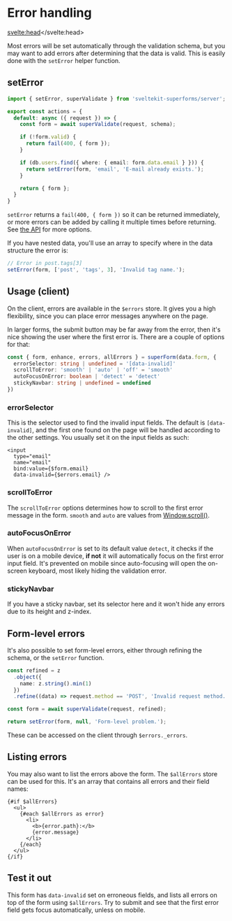 <script lang="ts">
	import Form from './Form.svelte'
  import Next from '$lib/Next.svelte'
	import SuperDebug from 'sveltekit-superforms/client/SuperDebug.svelte'
  import { concepts } from '$lib/navigation/sections'

	export let data;
</script>

# Error handling

<svelte:head><title>Error handling</title></svelte:head>

Most errors will be set automatically through the validation schema, but you may want to add errors after determining that the data is valid. This is easily done with the `setError` helper function.

## setError

```ts
import { setError, superValidate } from 'sveltekit-superforms/server';

export const actions = {
  default: async ({ request }) => {
    const form = await superValidate(request, schema);

    if (!form.valid) {
      return fail(400, { form });
    }

    if (db.users.find({ where: { email: form.data.email } })) {
      return setError(form, 'email', 'E-mail already exists.');
    }

    return { form };
  }
}
```

`setError` returns a `fail(400, { form })` so it can be returned immediately, or more errors can be added by calling it multiple times before returning. See [the API](/api#seterrorform-field-error-options) for more options.

If you have nested data, you'll use an array to specify where in the data structure the error is:

```ts
// Error in post.tags[3]
setError(form, ['post', 'tags', 3], 'Invalid tag name.');
```

## Usage (client)

On the client, errors are available in the `$errors` store. It gives you a high flexibility, since you can place error messages anywhere on the page.

In larger forms, the submit button may be far away from the error, then it's nice showing the user where the first error is. There are a couple of options for that:

```ts
const { form, enhance, errors, allErrors } = superForm(data.form, {
  errorSelector: string | undefined = '[data-invalid]'
  scrollToError: 'smooth' | 'auto' | 'off' = 'smooth'
  autoFocusOnError: boolean | 'detect' = 'detect'
  stickyNavbar: string | undefined = undefined
})
```

### errorSelector

This is the selector used to find the invalid input fields. The default is `[data-invalid]`, and the first one found on the page will be handled according to the other settings. You usually set it on the input fields as such:

```svelte
<input
  type="email"
  name="email"
  bind:value={$form.email}
  data-invalid={$errors.email} />
```

### scrollToError

The `scrollToError` options determines how to scroll to the first error message in the form. `smooth` and `auto` are values from [Window.scroll()](https://developer.mozilla.org/en-US/docs/Web/API/Window/scroll).

### autoFocusOnError

When `autoFocusOnError` is set to its default value `detect`, it checks if the user is on a mobile device, **if not** it will automatically focus on the first error input field. It's prevented on mobile since auto-focusing will open the on-screen keyboard, most likely hiding the validation error.

### stickyNavbar

If you have a sticky navbar, set its selector here and it won't hide any errors due to its height and z-index.

## Form-level errors

It's also possible to set form-level errors, either through refining the schema, or the `setError` function.

```ts
const refined = z
  .object({
    name: z.string().min(1)
  })
  .refine((data) => request.method == 'POST', 'Invalid request method.');

const form = await superValidate(request, refined);

return setError(form, null, 'Form-level problem.');
```

These can be accessed on the client through `$errors._errors`.

## Listing errors

You may also want to list the errors above the form. The `$allErrors` store can be used for this. It's an array that contains all errors and their field names:

```svelte
{#if $allErrors}
  <ul>
    {#each $allErrors as error}
      <li>
        <b>{error.path}:</b>
        {error.message}
      </li>
    {/each}
  </ul>
{/if}
```

## Test it out

This form has `data-invalid` set on erroneous fields, and lists all errors on top of the form using `$allErrors`. Try to submit and see that the first error field gets focus automatically, unless on mobile.

<Form {data} />

<Next section={concepts} />
